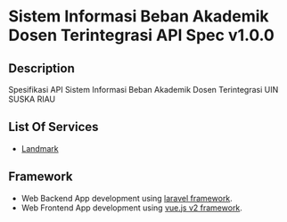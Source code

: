 # Sistem Informasi Beban Akademik Dosen Terintegrasi API Spec v1.0.0 

## Description
Spesifikasi API Sistem Informasi Beban Akademik Dosen Terintegrasi UIN SUSKA RIAU 

## List Of Services
 - [Landmark](https://github.com/digtive/E-Tiket-Asia-Farm/tree/main/documentation/api/landmarks) 

 
## Framework
 - Web Backend App development using [laravel framework](https://laravel.com/).
 - Web Frontend App development using [vue.js v2 framework](https://vuejs.org/).
